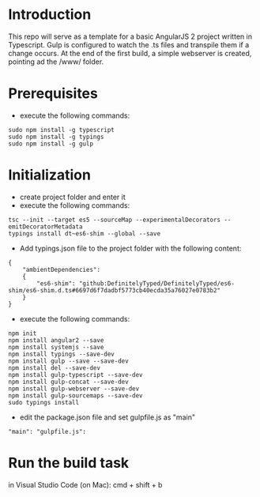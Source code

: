 # Introduction
This repo will serve as a template for a basic AngularJS 2 project written in Typescript.
Gulp is configured to watch the .ts files and transpile them if a change occurs. 
At the end of the first build, a simple webserver is created, pointing ad the /www/ folder.
 
# Prerequisites
* execute the following commands:
```
sudo npm install -g typescript
sudo npm install -g typings
sudo npm install -g gulp
```

# Initialization
* create project folder and enter it
* execute the following commands:

```
tsc --init --target es5 --sourceMap --experimentalDecorators --emitDecoratorMetadata
typings install dt~es6-shim --global --save
```

* Add typings.json file to the project folder with the following content:

```
{ 
    "ambientDependencies": 
    { 
        "es6-shim": "github:DefinitelyTyped/DefinitelyTyped/es6-shim/es6-shim.d.ts#6697d6f7dadbf5773cb40ecda35a76027e0783b2" 
    }
}
```

* execute the following commands:

```
npm init
npm install angular2 --save
npm install systemjs --save
npm install typings --save-dev
npm install gulp --save --save-dev
npm install del --save-dev
npm install gulp-typescript --save-dev
npm install gulp-concat --save-dev
npm install gulp-webserver --save-dev
npm install gulp-sourcemaps --save-dev
sudo typings install
```

* edit the package.json file and set gulpfile.js as "main"

```
"main": "gulpfile.js":
```

# Run the build task
in Visual Studio Code (on Mac): cmd + shift + b